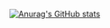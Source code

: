 [![Anurag's GitHub stats](https://github-readme-stats.vercel.app/api?username=guilhermealcantara-cli&show_icons=true&theme=synthwave)](https://github.com/anuraghazra/github-readme-stats)

<!--
**guilhermealcantara-cli/guilhermealcantara-cli** is a ✨ _special_ ✨ repository because its `README.md` (this file) appears on your GitHub profile.

Here are some ideas to get you started:

- 🔭 I’m currently working on ...
- 🌱 I’m currently learning ...
- 👯 I’m looking to collaborate on ...
- 🤔 I’m looking for help with ...
- 💬 Ask me about ...
- 📫 How to reach me: ...
- 😄 Pronouns: ...
- ⚡ Fun fact: ...
-->
